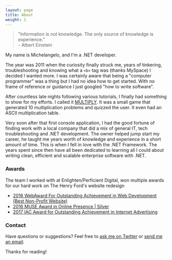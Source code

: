 ```yaml
---
layout: page
title: About
weight: 1
---
```


<blockquote>
  "Information is not knowledge. The only source of knowledge is experience."
  <footer>- Albert Einstein</footer>
</blockquote>

My name is Michelangelo, and I'm a .NET developer.

The year was 2011 when the curiosity finally struck me, years of tinkering, troubleshooting and knowing what a `<b>` tag was (thanks MySpace) I decided I wanted more.  I was certainly aware that being a "computer programmer" was a thing but I had no idea how to get started. With no frame of reference or guidance I just googled "how to write software".

After countless late nights following various tutorials, I finally had something to show for my efforts.  I called it <a target="_blank" href="https://github.com/maccettura/Multiply/blob/master/Multiply/Source.cpp">MULTIPLY</a>.  It was a small game that generated 10 multiplication problems and quizzed the user.  It even had an ASCII multiplication table. 

Very soon after that first console application, I had the good fortune of finding work with a local company that did a mix of general IT, tech troubleshooting and .NET development.  The owner helped jump start my career, he taught me years worth of knowledge and experience in a short amount of time.  This is when I fell in love with the .NET Framework.  The years spent since then have all been dedicated to learning all I could about writing clean, efficient and scalable enterprise software with .NET.


### Awards

The team I worked with at Enlighten/Perficient Digital, won multiple awards for our hard work on The Henry Ford's website redesign

* <a href="http://www.webaward.org/winner.asp?eid=32878#.WBFHZKOZMnU" target="_blank">2016 WebAward For Outstanding Achievement
in Web Development (Best Non-Profit Website)</a>
* <a href="http://aam-us.org/about-us/grants-awards-and-competitions/muse-awards/past-award-winners/2016-muse-awards" target="_blank">2016 MUSE Award in Online Presence | Silver</a>
* <a href="http://www.iacaward.org/iac/winner/16755/perficient-digital-wins-2017-iac-award-for-making-history-online.html" target="_blank">2017 IAC Award for Outstanding Achievement in Internet Advertising</a>


### Contact

Have questions or suggestions? Feel free to <a href="https://twitter.com/michelangeloIII" target="_blank">ask me on Twitter</a> or <a href="mailto:contact@michelangeloaccettura.com">send me an email</a>.

Thanks for reading!
